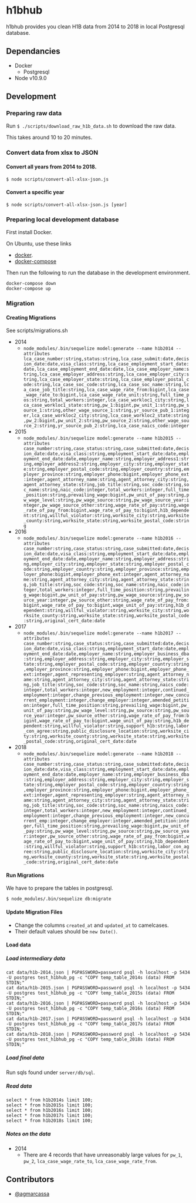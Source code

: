 # h1bhub

h1bhub provides you clean H1B data from 2014 to 2018 in local Postgresql database.

## Dependancies

- Docker
  - Postgresql
- Node v10.9.0

## Development

### Preparing raw data

Run `$ ./scripts/download_raw_h1b_data.sh` to download the raw data.

This takes around 10 to 20 minutes.

### Convert data from xlsx to JSON

#### Convert all years from 2014 to 2018.

`$ node scripts/convert-all-xlsx-json.js`

#### Convert a specific year

`$ node scripts/convert-all-xlsx-json.js [year]`

### Preparing local development database

First install Docker.

On Ubuntu, use these links

- [docker](https://docs.docker.com/install/linux/docker-ce/ubuntu/).
- [docker-compose](https://docs.docker.com/compose/install/#install-compose)

Then run the following to run the database in the development environment.

```
docker-compose down
docker-compose up
```

### Migration

#### Creating Migrations

See scripts/migrations.sh

- 2014
  - `node_modules/.bin/sequelize model:generate --name h1b2014 --attributes lca_case_number:string,status:string,lca_case_submit:date,decision_date:date,visa_class:string,lca_case_employment_start_date:date,lca_case_employment_end_date:date,lca_case_employer_name:string,lca_case_employer_address:string,lca_case_employer_city:string,lca_case_employer_state:string,lca_case_employer_postal_code:string,lca_case_soc_code:string,lca_case_soc_name:string,lca_case_job_title:string,lca_case_wage_rate_from:bigint,lca_case_wage_rate_to:bigint,lca_case_wage_rate_unit:string,full_time_pos:string,total_workers:integer,lca_case_workloc1_city:string,lca_case_workloc1_state:string,pw_1:bigint,pw_unit_1:string,pw_source_1:string,other_wage_source_1:string,yr_source_pub_1:integer,lca_case_workloc2_city:string,lca_case_workloc2_state:string,pw_2:bigint,pw_unit_2:string,pw_source_2:string,other_wage_source_2:string,yr_source_pub_2:string,lca_case_naics_code:integer`
- 2015
  - `node_modules/.bin/sequelize model:generate --name h1b2015 --attributes case_number:string,case_status:string,case_submitted:date,decision_date:date,visa_class:string,employment_start_date:date,employment_end_date:date,employer_name:string,employer_address1:string,employer_address2:string,employer_city:string,employer_state:string,employer_postal_code:string,employer_country:string,employer_province:string,employer_phone:bigint,employer_phone_ext:integer,agent_attorney_name:string,agent_attorney_city:string,agent_attorney_state:string,job_title:string,soc_code:string,soc_name:string,naic_code:integer,total_workers:integer,full_time_position:string,prevailing_wage:bigint,pw_unit_of_pay:string,pw_wage_level:string,pw_wage_source:string,pw_wage_source_year:integer,pw_wage_source_other:string,wage_rate_of_pay:string,wage_rate_of_pay_from:bigint,wage_rate_of_pay_to:bigint,h1b_dependent:string,willful_violator:string,worksite_city:string,worksite_county:string,worksite_state:string,worksite_postal_code:string`
- 2016
  - `node_modules/.bin/sequelize model:generate --name h1b2016 --attributes case_number:string,case_status:string,case_submitted:date,decision_date:date,visa_class:string,employment_start_date:date,employment_end_date:date,employer_name:string,employer_address:string,employer_city:string,employer_state:string,employer_postal_code:string,employer_country:string,employer_province:string,employer_phone:bigint,employer_phone_ext:integer,agent_attorney_name:string,agent_attorney_city:string,agent_attorney_state:string,job_title:string,soc_code:string,soc_name:string,naic_code:integer,total_workers:integer,full_time_position:string,prevailing_wage:bigint,pw_unit_of_pay:string,pw_wage_source:string,pw_source_year:integer,pw_source_other:string,wage_rate_of_pay_from:bigint,wage_rate_of_pay_to:bigint,wage_unit_of_pay:string,h1b_dependent:string,willful_violator:string,worksite_city:string,worksite_county:string,worksite_state:string,worksite_postal_code:string,original_cert_date:date`
- 2017
  - `node_modules/.bin/sequelize model:generate --name h1b2017 --attributes case_number:string,case_status:string,case_submitted:date,decision_date:date,visa_class:string,employment_start_date:date,employment_end_date:date,employer_name:string,employer_business_dba:string,employer_address:string,employer_city:string,employer_state:string,employer_postal_code:string,employer_country:string,employer_province:string,employer_phone:bigint,employer_phone_ext:integer,agent_representing_employer:string,agent_attorney_name:string,agent_attorney_city:string,agent_attorney_state:string,job_title:string,soc_code:string,soc_name:string,naics_code:integer,total_workers:integer,new_employment:integer,continued_employment:integer,change_previous_employment:integer,new_concurrent_employment:integer,change_employer:integer,amended_petition:integer,full_time_position:string,prevailing_wage:bigint,pw_unit_of_pay:string,pw_wage_level:string,pw_source:string,pw_source_year:integer,pw_source_other:string,wage_rate_of_pay_from:bigint,wage_rate_of_pay_to:bigint,wage_unit_of_pay:string,h1b_dependent:string,willful_violator:string,support_h1b:string,labor_con_agree:string,public_disclosure_location:string,worksite_city:string,worksite_county:string,worksite_state:string,worksite_postal_code:string,original_cert_date:date`
- 2018
  - `node_modules/.bin/sequelize model:generate --name h1b2018 --attributes case_number:string,case_status:string,case_submitted:date,decision_date:date,visa_class:string,employment_start_date:date,employment_end_date:date,employer_name:string,employer_business_dba:string,employer_address:string,employer_city:string,employer_state:string,employer_postal_code:string,employer_country:string,employer_province:string,employer_phone:bigint,employer_phone_ext:integer,agent_representing_employer:string,agent_attorney_name:string,agent_attorney_city:string,agent_attorney_state:string,job_title:string,soc_code:string,soc_name:string,naics_code:integer,total_workers:integer,new_employment:integer,continued_employment:integer,change_previous_employment:integer,new_concurrent_emp:integer,change_employer:integer,amended_petition:integer,full_time_position:string,prevailing_wage:bigint,pw_unit_of_pay:string,pw_wage_level:string,pw_source:string,pw_source_year:integer,pw_source_other:string,wage_rate_of_pay_from:bigint,wage_rate_of_pay_to:bigint,wage_unit_of_pay:string,h1b_dependent:string,willful_violator:string,support_h1b:string,labor_con_agree:string,public_disclosure_location:string,worksite_city:string,worksite_county:string,worksite_state:string,worksite_postal_code:string,original_cert_date:date`

#### Run Migrations

We have to prepare the tables in postgresql.

`$ node_modules/.bin/sequelize db:migrate`

#### Update Migration Files

- Change the columns `created_at` and `updated_at` to camelcases.
- Their default values should be `new Date()`.

#### Load data

##### Load intermediary data

```
cat data/h1b-2014.json | PGPASSWORD=password psql -h localhost -p 5434 -U postgres test_h1bhub_pg -c "COPY temp_table_2014s (data) FROM STDIN;"
cat data/h1b-2015.json | PGPASSWORD=password psql -h localhost -p 5434 -U postgres test_h1bhub_pg -c "COPY temp_table_2015s (data) FROM STDIN;"
cat data/h1b-2016.json | PGPASSWORD=password psql -h localhost -p 5434 -U postgres test_h1bhub_pg -c "COPY temp_table_2016s (data) FROM STDIN;"
cat data/h1b-2017.json | PGPASSWORD=password psql -h localhost -p 5434 -U postgres test_h1bhub_pg -c "COPY temp_table_2017s (data) FROM STDIN;"
cat data/h1b-2018.json | PGPASSWORD=password psql -h localhost -p 5434 -U postgres test_h1bhub_pg -c "COPY temp_table_2018s (data) FROM STDIN;"
```

##### Load final data

Run sqls found under `server/db/sql`.

##### Read data

```
select * from h1b2014s limit 100;
select * from h1b2015s limit 100;
select * from h1b2016s limit 100;
select * from h1b2017s limit 100;
select * from h1b2018s limit 100;
```

##### Notes on the data

- 2014
  - There are 4 records that have unreasonably large values for `pw_1`,
    `pw_2`, `lca_case_wage_rate_to`, `lca_case_wage_rate_from`.

## Contributors

- [@agmarcassa](https://twitter.com/agmarcassa)
